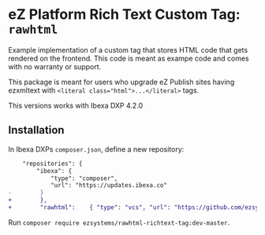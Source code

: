 # eZ Platform Rich Text Custom Tag: `rawhtml`

Example implementation of a custom tag that stores HTML code that gets
rendered on the frontend. This code is meant as exampe code and comes with no warranty or support.

This package is meant for users who upgrade eZ Publish sites having ezxmltext with
`<literal class="html">...</literal>` tags.

This versions works with Ibexa DXP 4.2.0 

## Installation

In Ibexa DXPs `composer.json`, define a new repository:
```diff
    "repositories": {
        "ibexa": {
            "type": "composer",
            "url": "https://updates.ibexa.co"
-        }
+        },
+        "rawhtml":    { "type": "vcs", "url": "https://github.com/ezsystems/ezplatform-rawhtml-richtext-tag.git" }
```


Run `composer require ezsystems/rawhtml-richtext-tag:dev-master`.
